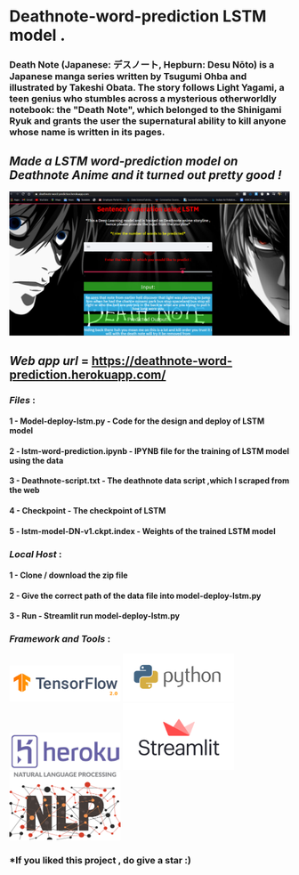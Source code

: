 # Deathnote-word-prediction LSTM model .

### Death Note (Japanese: デスノート, Hepburn: Desu Nōto) is a Japanese manga series written by Tsugumi Ohba and illustrated by Takeshi Obata. The story follows Light Yagami, a teen genius who stumbles across a mysterious otherworldly notebook: the "Death Note", which belonged to the Shinigami Ryuk and grants the user the supernatural ability to kill anyone whose name is written in its pages.

## *Made a LSTM word-prediction model on Deathnote Anime and it turned out pretty good !*
![Deathnote](deathnote-deploy.png)

## *Web app url* = https://deathnote-word-prediction.herokuapp.com/

### *Files* : 
#### 1 - Model-deploy-lstm.py - Code for the design and deploy of LSTM model
#### 2 - lstm-word-prediction.ipynb - IPYNB file for the training of LSTM model using the data
#### 3 - Deathnote-script.txt - The deathnote data script ,which I scraped from the web
#### 4 - Checkpoint - The checkpoint of LSTM
#### 5 - lstm-model-DN-v1.ckpt.index - Weights of the trained LSTM model

### *Local Host* : 
#### 1 - Clone / download the zip file
#### 2 - Give the correct path of the data file into model-deploy-lstm.py
#### 3 - Run - Streamlit run model-deploy-lstm.py

### *Framework and Tools* : 
<img src="tf.png" width="200"> <img src="python.png" width="200"> <img src="heroku.jpg" width="200"> <img src="streamlit.png" width="200"> <img src="nlp.png" width="200">

### *If you liked this project , do give a star :)

